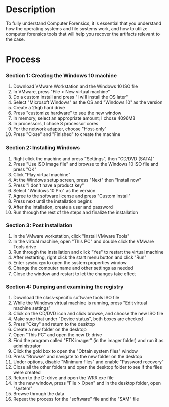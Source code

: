 # Description
To fully understand Computer Forensics, it is essential that you understand how the operating systems and file systems work, and how to utilize computer forensics tools that will help you recover the artifacts relevant to the case.

# Process
### Section 1: Creating the Windows 10 machine
1. Download VMware Workstation and the Windows 10 ISO file
2. In VMware, press "File > New virtual machine"
3. Do a custom install and press "I will install the OS later"
4. Select "Microsoft Windows" as the OS and "Windows 10" as the version
5. Create a 25gb hard drive
6. Press "customize hardware" to see the new window
7. In memory, select an appropriate amount; I chose 4096MB
8. In processors, I chose 8 processor cores
9. For the network adapter, choose "Host-only"
10. Press "Close" and "Finished" to create the machine

### Section 2: Installing Windows
1. Right click the machine and press "Settings", then "CD/DVD (SATA)"
2. Press "Use ISO image file" and browse to the Windows 10 ISO file and press "OK"
3. Click "Play virtual machine"
4. At the Windows setup screen, press "Next" then "Install now"
5. Press "I don't have a product key"
6. Select "Windows 10 Pro" as the version
7. Agree to the software license and press "Custom install"
8. Press next until the installation begins
9. After the intallation, create a user and password
10. Run through the rest of the steps and finalize the installation

### Section 3: Post installation
1. In the VMware workstation, click "Install VMware Tools"
2. In the virtual machine, open "This PC" and double click the VMware Tools drive
3. Run through the installation and click "Yes" to restart the virtual machine
4. After restarting, right click the start menu button and click "Run"
5. Enter `sysdm.cpm` to open the system properties window
6. Change the computer name and other settings as needed
7. Close the window and restart to let the changes take effect

### Section 4: Dumping and examining the registry
1. Download the class-specific software tools ISO file
2. While the Windows virtual machine is running, press "Edit virtual machine settings"
3. Click on the CD/DVD icon and click browse, and choose the new ISO file
4. Make sure that under "Device status", both boxes are checked
5. Press "Okay" and return to the desktop
6. Create a new folder on the desktop
7. Open "This PC" and open the new D: drive
8. Find the program called "FTK imager" (in the imager folder) and run it as administrator
9. Click the gold box to open the "Obtain system files" window
10. Press "Browse" and navigate to the new folder on the desktop
11. Under options, disable "Minimum files" and enable "Password recovery"
12. Close all the other folders and open the desktop folder to see if the files were created
13. Return to the D: drive and open the WRR.exe file
14. In the new window, press "File > Open" and in the desktop folder, open "system"
15. Browse through the data
16. Repeat the process for the "software" file and the "SAM" file